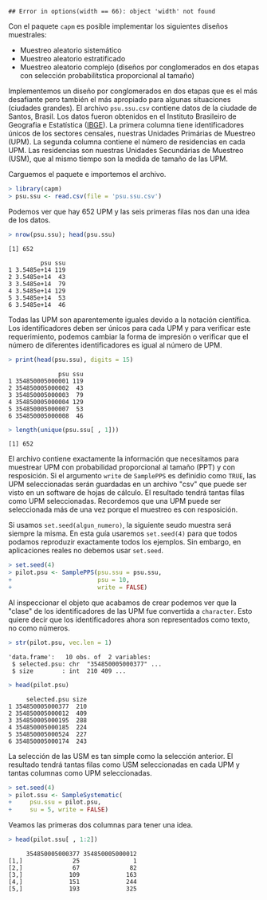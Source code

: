 
```
## Error in options(width == 66): object 'width' not found
```

Con el paquete `capm` es posible implementar los siguientes diseños muestrales:  
* Muestreo aleatorio sistemático  
* Muestreo aleatorio estratificado  
* Muestreo aleatorio complejo  (diseños por conglomerados en dos etapas con selección probabilítstica proporcional al tamaño)

Implementemos un diseño por conglomerados en dos etapas que es el más desafiante pero también el más apropiado para algunas situaciones (ciudades grandes). El archivo `psu.ssu.csv` contiene datos de la ciudade de Santos, Brasil. Los datos fueron obtenidos en el Instituto Brasileiro de Geografia e Estatística ([IBGE](http://ibge.gov.br)). La primera columna tiene identificadores únicos de los sectores censales, nuestras Unidades Primárias de Muestreo (UPM). La segunda columna contiene el número de residencias en cada UPM. Las residencias son nuestras Unidades Secundárias de Muestreo (USM), que al mismo tiempo son la medida de tamaño de las UPM.


Carguemos el paquete e importemos el archivo.


```r
> library(capm)
> psu.ssu <- read.csv(file = 'psu.ssu.csv')
```

Podemos ver que hay 652 UPM y las seis primeras filas nos dan una idea de los datos.


```r
> nrow(psu.ssu); head(psu.ssu)
```

```
[1] 652
```

```
         psu ssu
1 3.5485e+14 119
2 3.5485e+14  43
3 3.5485e+14  79
4 3.5485e+14 129
5 3.5485e+14  53
6 3.5485e+14  46
```

Todas las UPM son aparentemente iguales devido a la notación científica. Los identificadores deben ser únicos para cada UPM y para verificar este requerimiento, podemos cambiar la forma de impresión o verificar que el número de diferentes identificadores es igual al número de UPM.


```r
> print(head(psu.ssu), digits = 15)
```

```
              psu ssu
1 354850005000001 119
2 354850005000002  43
3 354850005000003  79
4 354850005000004 129
5 354850005000007  53
6 354850005000008  46
```

```r
> length(unique(psu.ssu[ , 1]))
```

```
[1] 652
```

El archivo contiene exactamente la información que necesitamos para muestrear UPM con probabilidad proporcional al tamaño (PPT) y con resposición. Si el argumento `write` de `SamplePPS` es definidio como `TRUE`, las UPM seleccionadas serán guardadas en un archivo "csv" que puede ser visto en un software de hojas de cálculo. El resultado tendrá tantas filas como UPM seleccionadas. Recordemos que una UPM puede ser seleccionada más de una vez porque el muestreo es con resposición.  

Si usamos `set.seed(algun_numero)`, la siguiente seudo muestra será siempre la misma. En esta guía usaremos `set.seed(4)` para que todos podamos reproduzir exactamente todos los ejemplos. Sin embargo, en aplicaciones reales no debemos usar `set.seed`.


```r
> set.seed(4)
> pilot.psu <- SamplePPS(psu.ssu = psu.ssu,
+                        psu = 10,
+                        write = FALSE)
```

Al inspeccionar el objeto que acabamos de crear podemos ver que la "clase" de los identificadores de las UPM fue convertida a `character`. Esto quiere decir que los identificadores ahora son representados como texto, no como números.


```r
> str(pilot.psu, vec.len = 1)
```

```
'data.frame':	10 obs. of  2 variables:
 $ selected.psu: chr  "354850005000377" ...
 $ size        : int  210 409 ...
```

```r
> head(pilot.psu)
```

```
     selected.psu size
1 354850005000377  210
2 354850005000012  409
3 354850005000195  288
4 354850005000185  224
5 354850005000524  227
6 354850005000174  243
```

La selección de las USM es tan simple como la selección anterior. El resultado tendrá tantas filas como USM seleccionadas en cada UPM y tantas columnas como UPM seleccionadas.


```r
> set.seed(4)
> pilot.ssu <- SampleSystematic(
+     psu.ssu = pilot.psu,
+     su = 5, write = FALSE)
```

Veamos las primeras dos columnas para tener una idea.


```r
> head(pilot.ssu[ , 1:2])
```

```
     354850005000377 354850005000012
[1,]              25               1
[2,]              67              82
[3,]             109             163
[4,]             151             244
[5,]             193             325
```
